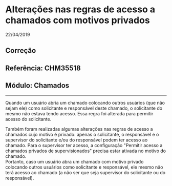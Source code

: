 # Alterações nas regras de acesso a chamados com motivos privados
22/04/2019
## Correção
## Referência: CHM35518
## Módulo: Chamados
***

Quando um usuário abria um chamado colocando outros usuários (que não sejam ele) como solicitante e responsável deste chamado, o solicitante do mesmo não estava tendo acesso. Essa regra foi alterada para permitir acesso do solicitante.

Também foram realizadas algumas alterações nas regras de acesso a chamados cujo motivo é privado: apenas o solicitante, o responsável e o supervisor do solicitante e/ou do responsável podem ter acesso ao chamado. Para o supervisor ter acesso, a configuração "Permitir acesso a chamados privados de supervisionados" precisa estar ativada no motivo do chamado.
<br />
Portanto, caso um usuário abra um chamado com motivo privado colocando outros usuários como solicitante e responsável, ele mesmo não terá acesso ao chamado (a não ser que seja supervisor do solicitante ou do responsável).